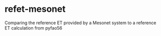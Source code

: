 # refet-mesonet
Comparing the reference ET provided by a Mesonet system to a reference ET calculation from pyfao56
